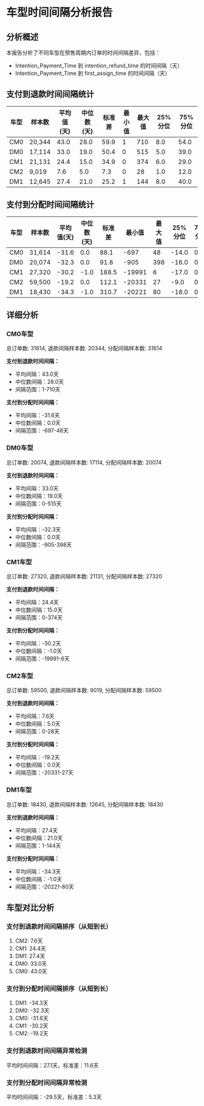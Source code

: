 # 车型时间间隔分析报告
## 分析概述
本报告分析了不同车型在预售周期内订单的时间间隔差异，包括：
- Intention_Payment_Time 到 intention_refund_time 的时间间隔（天）
- Intention_Payment_Time 到 first_assign_time 的时间间隔（天）

## 支付到退款时间间隔统计
| 车型 | 样本数 | 平均值(天) | 中位数(天) | 标准差 | 最小值 | 最大值 | 25%分位 | 75%分位 |
|------|--------|------------|------------|--------|--------|--------|---------|---------|
| CM0 | 20,344 | 43.0 | 28.0 | 59.9 | 1 | 710 | 8.0 | 54.0 |
| DM0 | 17,114 | 33.0 | 19.0 | 50.4 | 0 | 515 | 5.0 | 39.0 |
| CM1 | 21,131 | 24.4 | 15.0 | 34.9 | 0 | 374 | 6.0 | 29.0 |
| CM2 | 9,019 | 7.6 | 5.0 | 7.3 | 0 | 28 | 1.0 | 12.0 |
| DM1 | 12,645 | 27.4 | 21.0 | 25.2 | 1 | 144 | 8.0 | 40.0 |

## 支付到分配时间间隔统计
| 车型 | 样本数 | 平均值(天) | 中位数(天) | 标准差 | 最小值 | 最大值 | 25%分位 | 75%分位 |
|------|--------|------------|------------|--------|--------|--------|---------|---------|
| CM0 | 31,614 | -31.6 | 0.0 | 88.1 | -697 | 48 | -14.0 | 0.0 |
| DM0 | 20,074 | -32.3 | 0.0 | 91.8 | -905 | 398 | -16.0 | 0.0 |
| CM1 | 27,320 | -30.2 | -1.0 | 188.5 | -19991 | 6 | -17.0 | 0.0 |
| CM2 | 59,500 | -19.2 | 0.0 | 112.1 | -20331 | 27 | -9.0 | 0.0 |
| DM1 | 18,430 | -34.3 | -1.0 | 310.7 | -20221 | 80 | -18.0 | 0.0 |

## 详细分析
### CM0车型
总订单数: 31614, 退款间隔样本数: 20344, 分配间隔样本数: 31614

**支付到退款时间间隔：**
- 平均间隔：43.0天
- 中位数间隔：28.0天
- 间隔范围：1-710天

**支付到分配时间间隔：**
- 平均间隔：-31.6天
- 中位数间隔：0.0天
- 间隔范围：-697-48天

### DM0车型
总订单数: 20074, 退款间隔样本数: 17114, 分配间隔样本数: 20074

**支付到退款时间间隔：**
- 平均间隔：33.0天
- 中位数间隔：19.0天
- 间隔范围：0-515天

**支付到分配时间间隔：**
- 平均间隔：-32.3天
- 中位数间隔：0.0天
- 间隔范围：-905-398天

### CM1车型
总订单数: 27320, 退款间隔样本数: 21131, 分配间隔样本数: 27320

**支付到退款时间间隔：**
- 平均间隔：24.4天
- 中位数间隔：15.0天
- 间隔范围：0-374天

**支付到分配时间间隔：**
- 平均间隔：-30.2天
- 中位数间隔：-1.0天
- 间隔范围：-19991-6天

### CM2车型
总订单数: 59500, 退款间隔样本数: 9019, 分配间隔样本数: 59500

**支付到退款时间间隔：**
- 平均间隔：7.6天
- 中位数间隔：5.0天
- 间隔范围：0-28天

**支付到分配时间间隔：**
- 平均间隔：-19.2天
- 中位数间隔：0.0天
- 间隔范围：-20331-27天

### DM1车型
总订单数: 18430, 退款间隔样本数: 12645, 分配间隔样本数: 18430

**支付到退款时间间隔：**
- 平均间隔：27.4天
- 中位数间隔：21.0天
- 间隔范围：1-144天

**支付到分配时间间隔：**
- 平均间隔：-34.3天
- 中位数间隔：-1.0天
- 间隔范围：-20221-80天


## 车型对比分析
### 支付到退款时间间隔排序（从短到长）
1. CM2: 7.6天
2. CM1: 24.4天
3. DM1: 27.4天
4. DM0: 33.0天
5. CM0: 43.0天

### 支付到分配时间间隔排序（从短到长）
1. DM1: -34.3天
2. DM0: -32.3天
3. CM0: -31.6天
4. CM1: -30.2天
5. CM2: -19.2天

### 支付到退款时间间隔异常检测
平均时间间隔：27.1天，标准差：11.6天


### 支付到分配时间间隔异常检测
平均时间间隔：-29.5天，标准差：5.3天


